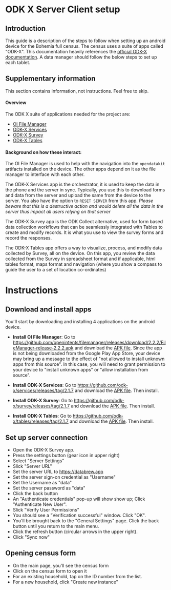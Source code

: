# ODK X Server Client setup

## Introduction

This guide is a description of the steps to follow when setting up an android device for the Bohemia full census. The census uses a suite of apps called "ODK-X". This documentation heavily references the [official ODK-X documentation](https://docs.odk-x.org/). A data manager should follow the below steps to set up each tablet.


## Supplementary information  

This section contains information, not instructions. Feel free to skip.

#### Overview

The ODK X suite of applications needed for the project are:

- [OI File Manager](https://github.com/openintents/filemanager/releases)
- [ODK-X Services](https://github.com/odk-x/services/releases/latest)
- [ODK-X Survey](https://github.com/odk-x/survey/releases/latest)
- [ODK-X Tables](https://github.com/odk-x/tables/releases/latest)


#### Background on how these interact:

The OI File Manager is used to help with the navigation into the `opendatakit` artifacts installed on the device. The other apps depend on it as the file manager to interface with each other.

The ODK-X Services app is the orchestrator, it is used to keep the data in the phone and the server in sync. Typically, you use this to download forms and data from the server and upload the same from the device to the server. You also have the option to `RESET SERVER` from this app. _Please beware that this is a destructive action and would delete all the data in the server thus impact all users relying on that server_

The ODK-X Survey app is the ODK Collect alternative, used for form based data collection workflows that can be seamlessly integrated with Tables to create and modify records. It is what you use to view the survey forms and record the responses.

The ODK-X Tables app offers a way to visualize, process, and modify data collected by Survey, all on the device. On this app, you review the data collected from the Survey in spreadsheet format and if applicable, html tables format, maps format and navigation (where you show a compass to guide the user to a set of location co-ordinates)

# Instructions

## Download and install apps

You'll start by downloading and installing 4 applications on the android device.

- **Install OI File Manager**: Go to https://github.com/openintents/filemanager/releases/download/2.2.2/FileManager-release-2.2.2.apk and download the [APK file](https://github.com/openintents/filemanager/releases/download/2.2.2/FileManager-release-2.2.2.apk). Since the app is not being downloaded from the Google Play App Store, your device may bring up a message to the effect of "not allowed to install unknown apps from this source". In this case, you will need to grant permission to your device to "install unknown apps" or "allow installation from source".  

- **Install ODK-X Services**: Go to https://github.com/odk-x/services/releases/tag/2.1.7 and download the [APK file](https://github.com/odk-x/services/releases/download/2.1.7/ODK-X_Services_v2.1.7.apk). Then install.

- **Install ODK-X Survey**: Go to https://github.com/odk-x/survey/releases/tag/2.1.7 and download the [APK file](https://github.com/odk-x/survey/releases/download/2.1.7/ODK-X_Survey_v2.1.7.apk). Then install.

- **Install ODK-X Tables**: Go to https://github.com/odk-x/tables/releases/tag/2.1.7 and download the [APK file](https://github.com/odk-x/tables/releases/download/2.1.7/ODK-X_Tables_v2.1.7.apk). Then install.

## Set up server connection

- Open the ODK-X Survey app.  
- Press the settings button (gear icon in upper right)  
- Select "Server Settings"  
- Slick "Server URL"  
- Set the server URL to https://databrew.app  
- Set the server sign-on credential as "Username"  
- Set the Username as "data"  
- Set the server password as "data"  
- Click the back button  
- An "Authenticate credentials" pop-up will show show up; Click "Authenticate New User".  
- Slick "Verify User Permissions"  
- You should see a "Verification successful" window. Click "OK".  
- You'll be brought back to the "General Settings" page. Click the back button until you return to the main menu.
- Click the refresh button (circular arrows in the upper right).  
- Click "Sync now"  

## Opening census form

- On the main page, you'll see the census form  
- Click on the census form to open it  
- For an existing household, tap on the ID number from the list.  
- For a new household, click "Create new instance"
